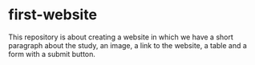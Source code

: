 # first-website
This repository  is about creating a website in which we have a short paragraph about the study, an image, a link to the website, a table and a form with a submit button.
